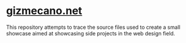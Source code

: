 # [gizmecano.net](http://gizmecano.net/)

This repository attempts to trace the source files used to create a small showcase aimed at showcasing side projects in the web design field.

